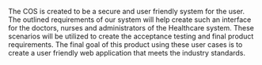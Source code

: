 The COS is created to be a secure and user friendly system for the user. The outlined requirements of our system will help create such an interface for the doctors, nurses and administrators of the Healthcare system. These scenarios will be utilized to create the acceptance testing and final product requirements. The final goal of this product using these user cases is to create a user friendly web application that meets the industry standards.